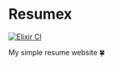 # Resumex

[![Elixir CI](https://github.com/tteerawat/resumex/actions/workflows/ci.yml/badge.svg)](https://github.com/tteerawat/resumex/actions/workflows/ci.yml)

My simple resume website 🍀

